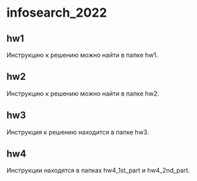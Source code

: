 # infosearch_2022

## hw1

Инструкцию к решению можно найти в папке hw1.

## hw2

Инструкцию к решению можно найти в папке hw2.

## hw3

Инструкция к решению находится в папке hw3.

## hw4

Инструкции находятся в папках hw4_1st_part и hw4_2nd_part.
